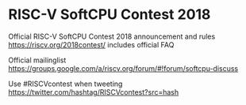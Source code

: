 # RISC-V SoftCPU Contest 2018
Official RISC-V SoftCPU Contest 2018 announcement and rules https://riscv.org/2018contest/ includes official FAQ

Official mailinglist https://groups.google.com/a/riscv.org/forum/#!forum/softcpu-discuss

Use #RISCVcontest when tweeting https://twitter.com/hashtag/RISCVcontest?src=hash
